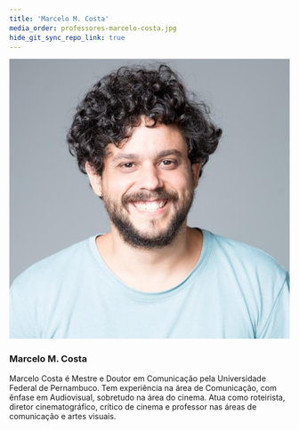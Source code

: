 ```yaml
---
title: 'Marcelo M. Costa'
media_order: professores-marcelo-costa.jpg
hide_git_sync_repo_link: true
---
```


![](professores-marcelo-costa.jpg?resize=125,125&classes=right,s-circle)

### Marcelo M. Costa

Marcelo Costa é Mestre e Doutor em Comunicação pela Universidade Federal de Pernambuco. Tem experiência na área de Comunicação, com ênfase em Audiovisual, sobretudo na área do cinema. Atua como roteirista, diretor cinematográfico, crítico de cinema e professor nas áreas de comunicação e artes visuais.